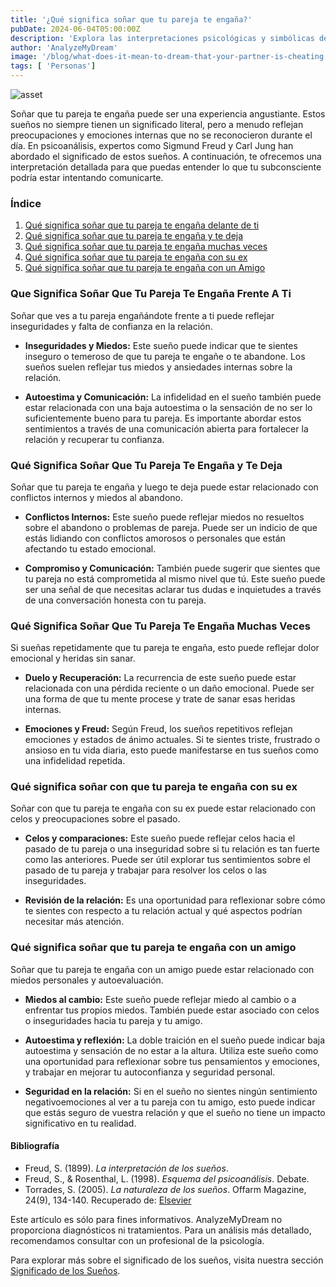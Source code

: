 ```yaml
---
title: '¿Qué significa soñar que tu pareja te engaña?'
pubDate: 2024-06-04T05:00:00Z
description: 'Explora las interpretaciones psicológicas y simbólicas de los sueños en los que tu pareja te engaña, para descubrir los significados detrás de estas experiencias oníricas.'
author: 'AnalyzeMyDream'
image: '/blog/what-does-it-mean-to-dream-that-your-partner-is-cheating.jpeg'
tags: [ 'Personas']
---
```


![asset](/blog/what-does-it-mean-to-dream-that-your-partner-is-cheating.jpeg)

Soñar que tu pareja te engaña puede ser una experiencia angustiante. Estos sueños no siempre tienen un significado literal, pero a menudo reflejan preocupaciones y emociones internas que no se reconocieron durante el día. En psicoanálisis, expertos como Sigmund Freud y Carl Jung han abordado el significado de estos sueños. A continuación, te ofrecemos una interpretación detallada para que puedas entender lo que tu subconsciente podría estar intentando comunicarte.

### Índice

1. [Qué significa soñar que tu pareja te engaña delante de ti](#que-significa-sonar-que-tu-pareja-te-engaña-delante-de-ti)
2. [Qué significa soñar que tu pareja te engaña y te deja](#que-significa-sonar-que-tu-pareja-te-engaña-y-te-deja)
3. [Qué significa soñar que tu pareja te engaña muchas veces](#que-significa-sonar-que-tu-pareja-te-engaña-muchas-veces)
4. [Qué significa soñar que tu pareja te engaña con su ex](#que-significa-sonar-que-tu-pareja-te-engaña-con-su-ex)
5. [Qué significa soñar que tu pareja te engaña con un Amigo](#que-significa-soñar-que-tu-pareja-te-engaa-con-un-amigo)

### Que Significa Soñar Que Tu Pareja Te Engaña Frente A Ti

Soñar que ves a tu pareja engañándote frente a ti puede reflejar inseguridades y falta de confianza en la relación.

- **Inseguridades y Miedos:** Este sueño puede indicar que te sientes inseguro o temeroso de que tu pareja te engañe o te abandone. Los sueños suelen reflejar tus miedos y ansiedades internas sobre la relación.

- **Autoestima y Comunicación:** La infidelidad en el sueño también puede estar relacionada con una baja autoestima o la sensación de no ser lo suficientemente bueno para tu pareja. Es importante abordar estos sentimientos a través de una comunicación abierta para fortalecer la relación y recuperar tu confianza.

### Qué Significa Soñar Que Tu Pareja Te Engaña y Te Deja

Soñar que tu pareja te engaña y luego te deja puede estar relacionado con conflictos internos y miedos al abandono.

- **Conflictos Internos:** Este sueño puede reflejar miedos no resueltos sobre el abandono o problemas de pareja. Puede ser un indicio de que estás lidiando con conflictos amorosos o personales que están afectando tu estado emocional.

- **Compromiso y Comunicación:** También puede sugerir que sientes que tu pareja no está comprometida al mismo nivel que tú. Este sueño puede ser una señal de que necesitas aclarar tus dudas e inquietudes a través de una conversación honesta con tu pareja.

### Qué Significa Soñar Que Tu Pareja Te Engaña Muchas Veces

Si sueñas repetidamente que tu pareja te engaña, esto puede reflejar dolor emocional y heridas sin sanar.

- **Duelo y Recuperación:** La recurrencia de este sueño puede estar relacionada con una pérdida reciente o un daño emocional. Puede ser una forma de que tu mente procese y trate de sanar esas heridas internas.

- **Emociones y Freud:** Según Freud, los sueños repetitivos reflejan emociones y estados de ánimo actuales. Si te sientes triste, frustrado o ansioso en tu vida diaria, esto puede manifestarse en tus sueños como una infidelidad repetida.

### Qué significa soñar con que tu pareja te engaña con su ex

Soñar con que tu pareja te engaña con su ex puede estar relacionado con celos y preocupaciones sobre el pasado.

- **Celos y comparaciones:** Este sueño puede reflejar celos hacia el pasado de tu pareja o una inseguridad sobre si tu relación es tan fuerte como las anteriores. Puede ser útil explorar tus sentimientos sobre el pasado de tu pareja y trabajar para resolver los celos o las inseguridades.

- **Revisión de la relación:** Es una oportunidad para reflexionar sobre cómo te sientes con respecto a tu relación actual y qué aspectos podrían necesitar más atención.

### Qué significa soñar que tu pareja te engaña con un amigo

Soñar que tu pareja te engaña con un amigo puede estar relacionado con miedos personales y autoevaluación.

- **Miedos al cambio:** Este sueño puede reflejar miedo al cambio o a enfrentar tus propios miedos. También puede estar asociado con celos o inseguridades hacia tu pareja y tu amigo.

- **Autoestima y reflexión:** La doble traición en el sueño puede indicar baja autoestima y sensación de no estar a la altura. Utiliza este sueño como una oportunidad para reflexionar sobre tus pensamientos y emociones, y trabajar en mejorar tu autoconfianza y seguridad personal.

- **Seguridad en la relación:** Si en el sueño no sientes ningún sentimiento negativoemociones al ver a tu pareja con tu amigo, esto puede indicar que estás seguro de vuestra relación y que el sueño no tiene un impacto significativo en tu realidad.

#### Bibliografía

- Freud, S. (1899). *La interpretación de los sueños*.
- Freud, S., & Rosenthal, L. (1998). *Esquema del psicoanálisis*. Debate.
- Torrades, S. (2005). *La naturaleza de los sueños*. Offarm Magazine, 24(9), 134-140. Recuperado de: [Elsevier](https://www.elsevier.es/es-revista-offarm-4-articulo-la-naturaleza-los-suenos-13079597)

Este artículo es sólo para fines informativos. AnalyzeMyDream no proporciona diagnósticos ni tratamientos. Para un análisis más detallado, recomendamos consultar con un profesional de la psicología.

Para explorar más sobre el significado de los sueños, visita nuestra sección [Significado de los Sueños](#).